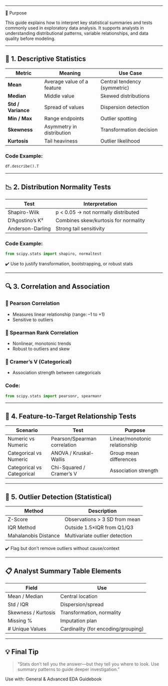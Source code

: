 ___
🎯 Purpose

This guide explains how to interpret key statistical summaries and tests commonly used in exploratory data analysis. It supports analysts in understanding distributional patterns, variable relationships, and data quality before modeling.

---

## 🧮 1. Descriptive Statistics

| Metric             | Meaning                    | Use Case                     |
| ------------------ | -------------------------- | ---------------------------- |
| **Mean**           | Average value of a feature | Central tendency (symmetric) |
| **Median**         | Middle value               | Skewed distributions         |
| **Std / Variance** | Spread of values           | Dispersion detection         |
| **Min / Max**      | Range endpoints            | Outlier spotting             |
| **Skewness**       | Asymmetry in distribution  | Transformation decision      |
| **Kurtosis**       | Tail heaviness             | Outlier likelihood           |

### Code Example:

```python
df.describe().T
```

---

## 📉 2. Distribution Normality Tests

| Test             | Interpretation                       |
| ---------------- | ------------------------------------ |
| Shapiro-Wilk     | p < 0.05 → not normally distributed  |
| D’Agostino’s K²  | Combines skew/kurtosis for normality |
| Anderson-Darling | Strong tail sensitivity              |

### Code Example:

```python
from scipy.stats import shapiro, normaltest
```

✔️ Use to justify transformation, bootstrapping, or robust stats

---

## 🔍 3. Correlation and Association

### 🔹 Pearson Correlation

* Measures linear relationship (range: –1 to +1)
* Sensitive to outliers

### 🔹 Spearman Rank Correlation

* Nonlinear, monotonic trends
* Robust to outliers and skew

### 🔹 Cramer’s V (Categorical)

* Association strength between categoricals

### Code:

```python
from scipy.stats import pearsonr, spearmanr
```

---

## 🔗 4. Feature-to-Target Relationship Tests

| Scenario                   | Test                         | Purpose                       |
| -------------------------- | ---------------------------- | ----------------------------- |
| Numeric vs Numeric         | Pearson/Spearman correlation | Linear/monotonic relationship |
| Categorical vs Numeric     | ANOVA / Kruskal-Wallis       | Group mean differences        |
| Categorical vs Categorical | Chi-Squared / Cramer’s V     | Association strength          |

---

## 🧪 5. Outlier Detection (Statistical)

| Method               | Description                    |
| -------------------- | ------------------------------ |
| Z-Score              | Observations > 3 SD from mean  |
| IQR Method           | Outside 1.5×IQR from Q1/Q3     |
| Mahalanobis Distance | Multivariate outlier detection |

✔️ Flag but don’t remove outliers without cause/context

---

## 📋 Analyst Summary Table Elements

| Field               | Use                                 |
| ------------------- | ----------------------------------- |
| Mean / Median       | Central location                    |
| Std / IQR           | Dispersion/spread                   |
| Skewness / Kurtosis | Transformation, normality           |
| Missing %           | Imputation plan                     |
| # Unique Values     | Cardinality (for encoding/grouping) |

---

## 💡 Final Tip

> “Stats don’t tell you the answer—but they tell you where to look. Use summary patterns to guide deeper investigation.”

Use with: General & Advanced EDA Guidebook
